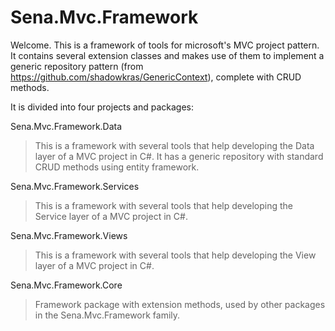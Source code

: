# Sena.Mvc.Framework

Welcome. This is a framework of tools for microsoft's MVC project pattern. It contains several extension classes and makes use of them to implement a generic repository pattern (from https://github.com/shadowkras/GenericContext), complete with CRUD methods. 

It is divided into four projects and packages:

Sena.Mvc.Framework.Data

> This is a framework with several tools that help developing the Data layer of a MVC project in C#.
It has a generic repository with standard CRUD methods using entity framework.

Sena.Mvc.Framework.Services

> This is a framework with several tools that help developing the Service layer of a MVC project in C#.

Sena.Mvc.Framework.Views

> This is a framework with several tools that help developing the View layer of a MVC project in C#.

Sena.Mvc.Framework.Core

> Framework package with extension methods, used by other packages in the Sena.Mvc.Framework family.

